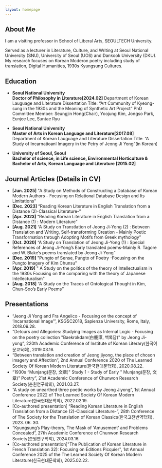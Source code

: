```yaml
---
layout: homepage
---
```


## About Me
I am a visiting professor in School of Liberal Arts, SEOULTECH University.

Served as a lecturer in Literature, Culture, and Writing at Seoul National University (SNU), University of Seoul (UOS) and Dankook University (DKU).
My research focuses on Korean Moderon poetry including study of translation, Digital Humanities, 1930s Kyungsung Cultures. 

## Education 
- **Seoul National University**  
  **Doctor of Philosophy in Literature[2024.02]** 
    Department of Korean Lauguage and Literature
Dissertation Title: “Art Community of Kyeong-sung in the 1930s and the Meaning of Synthetic Art Project”
PhD Committee Member: Seungjin Hong(Chair), Yoojung Kim, Jongso Park, Eunjee Lee, Suntae Ryu 

- **Seoul National University**  
  **Master of Arts in Korean Language and Literature[2017.08]**
   Department of Korean Lauguage and Literature
Dissertation Title: “A Study of Incarnatioanl Imagery in the Petry of Jeong Ji Yong”(in Korean)

- **University of Seoul, Seoul**  
  **Bachelor of science, in Life science, Environmental Horticulture & Bachelor of Arts, Korean Language and Literature  [2015.02]**


## Journal Articles (Details in CV)
- **[Jun. 2025]** "A Study on Methods of Constructing a Database of Korean Modern Authors - Focusing on Relational Database Design and Its Limitations"
- **[Dec. 2023]** “Reading Korean Literature in English Translation from a Distance (2)-Classical Literature-”
- **[Apr. 2023]** “Reading Korean Literature in English Translation from a Distance (1) : Modern Literature”
- **[Aug. 2021]** “A Study on Transtlation of Jeong Ji-Yong (2) : Between Translation and Writing, Self-transforming Creation - Mainly Poetic Transformation through Adopting Motifs from Greek mythology”
- **[Oct. 2020]** “A Study on Translation of Jeong Ji-Yong (1) : Special References of Jeong Ji-Yong’s Early translated poems-Mainly R. Tagore and W. Blake’s poems translated by Jeong Ji-Yong”
- **[Dec. 2019]** "Pungto of Sense, Pungto of Poetry -Focusing on the Pungto Imagery of Kim Chunsu"
- **[Apr. 2019]** " A Study on the politics of the theory of Intellectualism in the 1930s Focusing on the comparing with the theory of Japanese Intellecturalism"
- **[Aug. 2018]** “A Study on the Traces of Ontological Thought in Kim, Chun-Soo’s Early Poems”

## Presentations 
- “Jeong Ji Yong and Fra Angelico - Focusing on the concept of ‘Incarnational Image’”, KSGSC2018, Sapienza University, Rome, Italy, 2018.09.28.
- “Detours and Allegories: Studying Images as Internal Logic - Focusing on the poetry collection "Baekrokdam(白鹿潭, 백록담)" by Jeong Ji-yong”, 220th Academic Conference of Institute of Korean Literary(한국어문교육회), 2019.03.16.
- “Between translation and creation of Jeong jiyong, the place of choson imagery and Affection”, 2nd Annual Conference 2020 of The Learned Society Of Korean Modern Literature(한국현대문학회), 2020.08.22.
- “1930s “Munjang(문장, 文章)" Study 1 - Study of Early " Munjang(문장, 文章)" Poetry”, 21st Academic Conference of Chunwon Research Society(춘원연구학회), 2021.03.27.
- “A study on unearthed three poetic works by Jeong Jiyong”, 1st Annual Conference 2022 of The Learned Society Of Korean Modern Literature(한국현대문학회), 2022.02.19.
- [Co-authored presentation] “Reading Korean Literature in English Translation from a Distance (2)-Classical Literature-”, 28th Conference of The Society for the Translation of Korean Classics(한국고전번역학회), 2023. 06. 30.
- “Kyungsung’s Play-theory, The Mask of 'Amusement’ and Problems Concealed”, 27th Academic Conference of Chunwon Research Society(춘원연구학회), 2024.03.16.
- [Co-authored presentation]"The Publication of Korean Literature in French Translation 32): Focusing on Éditions Picquier", 1st Annual Conference 2025 of the The Learned Society Of Korean Modern Literature(한국현대문학회), 2025.02.22.
